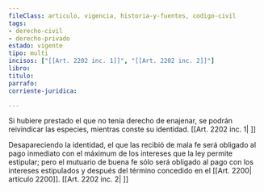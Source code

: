```yaml
---
fileClass: articulo, vigencia, historia-y-fuentes, codigo-civil
tags:
- derecho-civil
- derecho-privado
estado: vigente
tipo: multi
incisos: ["[[Art. 2202 inc. 1]]", "[[Art. 2202 inc. 2]]"]
libro:
titulo:
parrafo:
corriente-juridica:

---
```

Si hubiere prestado el que no tenía derecho de enajenar, se podrán reivindicar las especies, mientras conste su identidad. [[Art. 2202 inc. 1| ]]

Desapareciendo la identidad, el que las recibió de mala fe será obligado al pago inmediato con el máximum de los intereses que la ley permite estipular; pero el mutuario de buena fe sólo será obligado al pago con los intereses estipulados y después del término concedido en el [[Art. 2200| artículo 2200]]. [[Art. 2202 inc. 2| ]]